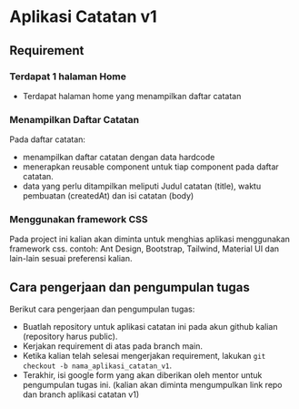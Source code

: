 # Aplikasi Catatan v1

## Requirement

### Terdapat 1 halaman Home

- Terdapat halaman home yang menampilkan daftar catatan

### Menampilkan Daftar Catatan

Pada daftar catatan:

- menampilkan daftar catatan dengan data hardcode
- menerapkan reusable component untuk tiap component pada daftar catatan.
- data yang perlu ditampilkan meliputi Judul catatan (title), waktu pembuatan (createdAt) dan isi catatan (body)

### Menggunakan framework CSS

Pada project ini kalian akan diminta untuk menghias aplikasi menggunakan framework css.
contoh: Ant Design, Bootstrap, Tailwind, Material UI dan lain-lain sesuai preferensi kalian.

## Cara pengerjaan dan pengumpulan tugas

Berikut cara pengerjaan dan pengumpulan tugas:

- Buatlah repository untuk aplikasi catatan ini pada akun github kalian (repository harus public).
- Kerjakan requirement di atas pada branch main.
- Ketika kalian telah selesai mengerjakan requirement, lakukan `git checkout -b nama_aplikasi_catatan_v1`.
- Terakhir, isi google form yang akan diberikan oleh mentor untuk pengumpulan tugas ini. (kalian akan diminta mengumpulkan link repo dan branch aplikasi catatan v1)

